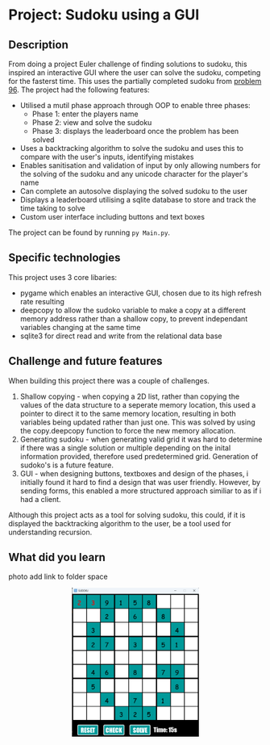 # Project: Sudoku using a GUI

## Description

From doing a project Euler challenge of finding solutions to sudoku, this inspired an interactive GUI where the user can solve the sudoku, competing for the fasterst time. This uses the partially completed sudoku from [problem 96](https://projecteuler.net/problem=96). The project had the following features:
- Utilised a mutil phase approach through OOP to enable three phases:
    - Phase 1: enter the players name
    - Phase 2: view and solve the sudoku 
    - Phase 3: displays the leaderboard once the problem has been solved
- Uses a backtracking algorithm to solve the sudoku and uses this to compare with the user's inputs, identifying mistakes 
- Enables sanitisation and validation of input by only allowing numbers for the solving of the sudoku and any unicode character for the player's name
- Can complete an autosolve displaying the solved sudoku to the user 
- Displays a leaderboard utilising a sqlite database to store and track the time taking to solve 
- Custom user interface including buttons and text boxes

The project can be found by running `py Main.py`.

## Specific technologies
This project uses 3 core libaries:
- pygame which enables an interactive GUI, chosen due to its high refresh rate resulting 
- deepcopy to allow the sudoko variable to make a copy at a different memory address rather than a shallow copy, to prevent independant variables changing at the same time
- sqlite3 for direct read and write from the relational data base

## Challenge and future features
When building this project there was a couple of challenges.
1. Shallow copying - when copying a 2D list, rather than copying the values of the data structure to a seperate memory location, this used a pointer to direct it to the same memory location, resulting in both variables being updated rather than just one. This was solved by using the copy.deepcopy function to force the new memory allocation.
2. Generating sudoku - when generating valid grid it was hard to determine if there was a single solution or multiple depending on the inital information provided, therefore used predetermined grid. Generation of sudoko's is a future feature. 
3. GUI - when designing buttons, textboxes and design of the phases, i initially found it hard to find a design that was user friendly. However, by sending forms, this enabled a more structured approach similiar to as if i had a client.

Although this project acts as a tool for solving sudoku, this could, if it is displayed the backtracking algorithm to the user, be a tool used for understanding recursion.

## What did you learn
photo add link to folder space 

<p align="center" width="100%">
    <img width="50%" src="Sudoko_GUI.png">
</p>
